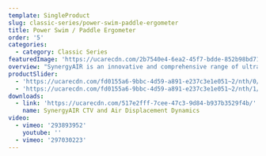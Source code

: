 ```yaml
---
template: SingleProduct
slug: classic-series/power-swim-paddle-ergometer
title: Power Swim / Paddle Ergometer
order: '5'
categories:
  - category: Classic Series
featuredImage: 'https://ucarecdn.com/2b7540e4-6ea2-45f7-bdde-852b98bd7138/'
overview: "SynergyAIR is an innovative and comprehensive range of ultra-heavy duty air displacement powered mechanical ergometers, designed to facilitate unprecedented strength and conditioning workout options that effectively cater for everyone, ranging from rehabilitation clients to high performance elite athletes.\r\n\n\r\n\nKEY FEATURES\r\n\n• Patented integrated continuous variable transmission.\r\n\n• Swimming and Board Paddling exercise options.\r\n\n• Weighted air displacement turbine \r\n\n• Seat / lying pad stability adjustment\r\n\n• Independent crank mode.\r\n\n\r\n\nDIMENSIONS\r\n\n• 1420 H x 610 W x 2340 L (mm)"
productSlider:
  - 'https://ucarecdn.com/fd0155a6-9bbc-4d59-a891-e237c3e1e051~2/nth/0/'
  - 'https://ucarecdn.com/fd0155a6-9bbc-4d59-a891-e237c3e1e051~2/nth/1/'
downloads:
  - link: 'https://ucarecdn.com/517e2fff-7cee-47c3-9d84-b937b3529f4b/'
    name: SynergyAIR CTV and Air Displacement Dynamics
video:
  - vimeo: '293893952'
    youtube: ''
  - vimeo: '297030223'
---
```


